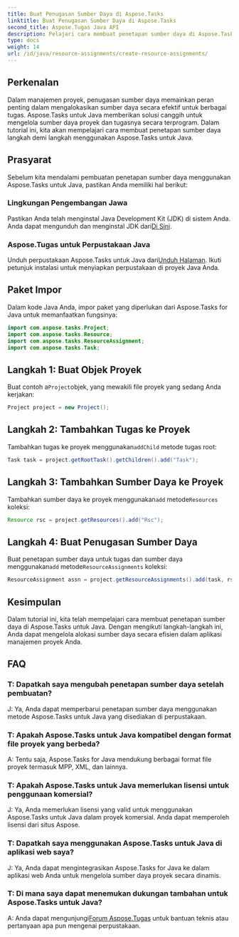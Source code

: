 ```yaml
---
title: Buat Penugasan Sumber Daya di Aspose.Tasks
linktitle: Buat Penugasan Sumber Daya di Aspose.Tasks
second_title: Aspose.Tugas Java API
description: Pelajari cara membuat penetapan sumber daya di Aspose.Tasks untuk Java dengan mudah melalui tutorial langkah demi langkah ini. Manajemen sumber daya proyek yang efisien menjadi mudah.
type: docs
weight: 14
url: /id/java/resource-assignments/create-resource-assignments/
---
```

## Perkenalan
Dalam manajemen proyek, penugasan sumber daya memainkan peran penting dalam mengalokasikan sumber daya secara efektif untuk berbagai tugas. Aspose.Tasks untuk Java memberikan solusi canggih untuk mengelola sumber daya proyek dan tugasnya secara terprogram. Dalam tutorial ini, kita akan mempelajari cara membuat penetapan sumber daya langkah demi langkah menggunakan Aspose.Tasks untuk Java.
## Prasyarat
Sebelum kita mendalami pembuatan penetapan sumber daya menggunakan Aspose.Tasks untuk Java, pastikan Anda memiliki hal berikut:
### Lingkungan Pengembangan Jawa
 Pastikan Anda telah menginstal Java Development Kit (JDK) di sistem Anda. Anda dapat mengunduh dan menginstal JDK dari[Di Sini](https://www.oracle.com/java/technologies/javase-jdk11-downloads.html).
### Aspose.Tugas untuk Perpustakaan Java
 Unduh perpustakaan Aspose.Tasks untuk Java dari[Unduh Halaman](https://releases.aspose.com/tasks/java/). Ikuti petunjuk instalasi untuk menyiapkan perpustakaan di proyek Java Anda.

## Paket Impor
Dalam kode Java Anda, impor paket yang diperlukan dari Aspose.Tasks for Java untuk memanfaatkan fungsinya:
```java
import com.aspose.tasks.Project;
import com.aspose.tasks.Resource;
import com.aspose.tasks.ResourceAssignment;
import com.aspose.tasks.Task;
```

## Langkah 1: Buat Objek Proyek
 Buat contoh a`Project`objek, yang mewakili file proyek yang sedang Anda kerjakan:
```java
Project project = new Project();
```
## Langkah 2: Tambahkan Tugas ke Proyek
 Tambahkan tugas ke proyek menggunakan`addChild` metode tugas root:
```java
Task task = project.getRootTask().getChildren().add("Task");
```
## Langkah 3: Tambahkan Sumber Daya ke Proyek
 Tambahkan sumber daya ke proyek menggunakan`add` metode`Resources` koleksi:
```java
Resource rsc = project.getResources().add("Rsc");
```
## Langkah 4: Buat Penugasan Sumber Daya
 Buat penetapan sumber daya untuk tugas dan sumber daya menggunakan`add` metode`ResourceAssignments` koleksi:
```java
ResourceAssignment assn = project.getResourceAssignments().add(task, rsc);
```

## Kesimpulan
Dalam tutorial ini, kita telah mempelajari cara membuat penetapan sumber daya di Aspose.Tasks untuk Java. Dengan mengikuti langkah-langkah ini, Anda dapat mengelola alokasi sumber daya secara efisien dalam aplikasi manajemen proyek Anda.
## FAQ
### T: Dapatkah saya mengubah penetapan sumber daya setelah pembuatan?
J: Ya, Anda dapat memperbarui penetapan sumber daya menggunakan metode Aspose.Tasks untuk Java yang disediakan di perpustakaan.
### T: Apakah Aspose.Tasks untuk Java kompatibel dengan format file proyek yang berbeda?
A: Tentu saja, Aspose.Tasks for Java mendukung berbagai format file proyek termasuk MPP, XML, dan lainnya.
### T: Apakah Aspose.Tasks untuk Java memerlukan lisensi untuk penggunaan komersial?
J: Ya, Anda memerlukan lisensi yang valid untuk menggunakan Aspose.Tasks untuk Java dalam proyek komersial. Anda dapat memperoleh lisensi dari situs Aspose.
### T: Dapatkah saya menggunakan Aspose.Tasks untuk Java di aplikasi web saya?
J: Ya, Anda dapat mengintegrasikan Aspose.Tasks for Java ke dalam aplikasi web Anda untuk mengelola sumber daya proyek secara dinamis.
### T: Di mana saya dapat menemukan dukungan tambahan untuk Aspose.Tasks untuk Java?
 A: Anda dapat mengunjungi[Forum Aspose.Tugas](https://forum.aspose.com/c/tasks/15) untuk bantuan teknis atau pertanyaan apa pun mengenai perpustakaan.